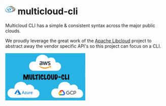 # <img src=docs/multicloud-cli-logo.png width=32 height=32> multicloud-cli

Multicloud CLI has a simple & consistent syntax across the major public clouds.

We proudly leverage the great work of the [Apache Libcloud](https://libcloud.apache.org) project to abstract 
away the vendor specific API's so this project can focus on a CLI.

<img src=docs/multicloud-cli.png width=50% height=50%>



